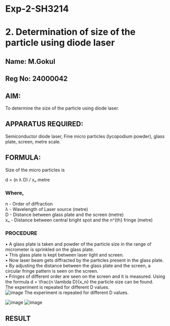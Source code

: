 # Exp-2-SH3214

# 2. Determination of size of the particle using diode laser 
## Name: M.Gokul
## Reg No: 24000042

## AIM:
To determine the size of the particle using diode laser.    

## APPARATUS REQUIRED:  
Semiconductor diode laser, Fine micro particles (lycopodium powder), glass plate, screen, metre scale.

## FORMULA:  
Size of the micro particles is   

d = (n λ D) / xₙ metre


### Where,   
n - Order of diffraction  
λ - Wavelength of Laser source (metre)  
D - Distance between glass plate and the screen (metre)  
xₙ - Distance between central bright spot and the n^{th} fringe (metre)

### PROCEDURE  
• A glass plate is taken and powder of the particle size in the range of micrometer 
   is sprinkled on the glass plate.  
• This glass plate is kept between laser light and screen.  
• Now laser beam gets diffracted by the particles present in the glass plate.  
• By adjusting the distance between the glass plate and the screen, a circular fringe pattern is seen on the screen.  
• Fringes of different order are seen on the screen and it is measured. 
​
Using the formula d = \frac{n \lambda D}{x_n} the particle size can be found.  
The experiment is repeated for different D values.  
![image](https://github.com/user-attachments/assets/7887ab16-03de-4c88-b512-1f27be2df819)
The experiment is repeated for different D values. 


![image](https://github.com/user-attachments/assets/ee0f1f23-5d5e-4421-b977-422dee24462a)
![image](https://github.com/user-attachments/assets/ee20fd52-49c9-4ed9-b832-83014ac2582b)



## RESULT
